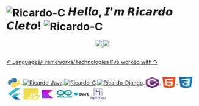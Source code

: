 # <img align="center" alt="Ricardo-C" height="40" width="40" src="https://img.icons8.com/color/344/portugal-circular.png"/> 𝙃𝙚𝙡𝙡𝙤, 𝙄'𝙢 𝙍𝙞𝙘𝙖𝙧𝙙𝙤 𝘾𝙡𝙚𝙩𝙤! <img align="center" alt="Ricardo-C" height="40" width="40" src="https://img.icons8.com/color/344/portugal-circular.png"/>


<div align="center">
  <a href="https://github.com/ricardocleto22006526">
  <img height="190em" src="https://github-readme-stats.vercel.app/api?username=ricardocleto22006526&show_icons=true&theme=dark&include_all_commits=true&count_private=true"/>
  <img height="190em" src="https://github-readme-stats.vercel.app/api/top-langs/?username=ricardocleto22006526&layout=compact&langs_count=7&theme=dark"/>
</div>
 
##

<div style="display: inline_block">

↶ Languages/Frameworks/Technologies I've worked with ↷

<br>
  
  <img align="center" alt="Ricardo-Python" height="30" width="40" title="Python" src="https://raw.githubusercontent.com/devicons/devicon/master/icons/python/python-original.svg">
  
  <img align="center" alt="Ricardo-Java" height="30" width="40" title="Java" src="https://cdn.jsdelivr.net/gh/devicons/devicon/icons/java/java-original.svg" />
  
  <img align="center" alt="Ricardo-C" height="30" width="40" title="C" src="https://cdn.jsdelivr.net/gh/devicons/devicon/icons/c/c-original.svg" />

  <img align="center" alt="Ricardo-Django" height="30" width="40" title="Django Framework" src="https://cdn.jsdelivr.net/gh/devicons/devicon/icons/django/django-plain.svg" />
  
  <img align="center" alt="Ricardo-Csharp" height="30" width="40" title="C#" src="https://raw.githubusercontent.com/devicons/devicon/master/icons/csharp/csharp-original.svg">

  <img align="center" alt="Ricardo-HTML" height="30" width="40" title="HTML" src="https://raw.githubusercontent.com/devicons/devicon/master/icons/html5/html5-original.svg">

  <img align="center" alt="Ricardo-CSS" height="30" width="40" title="CSS" src="https://raw.githubusercontent.com/devicons/devicon/master/icons/css3/css3-original.svg">
  
  <img align="center" alt="Ricardo-Flutter" height="30" width="40" title="Flutter" src="https://github.com/devicons/devicon/blob/master/icons/flutter/flutter-original.svg">
  
  <img align="center" alt="Ricardo-Js" height="30" width="40" title="Javascript" src="https://raw.githubusercontent.com/devicons/devicon/master/icons/javascript/javascript-plain.svg">
  
  <img align="center" alt="Ricardo-Kotlin" height="30" width="40" title="Kotlin" src="https://github.com/devicons/devicon/blob/master/icons/kotlin/kotlin-original.svg">
  
  <img align="center" alt="Ricardo-Arduino" height="30" width="40" title="Arduino" src="https://github.com/devicons/devicon/blob/master/icons/arduino/arduino-original-wordmark.svg">
  
  <img align="center" alt="Ricardo-Dart" height="30" width="40" title="Dart" src="https://github.com/devicons/devicon/blob/v2.15.1/icons/dart/dart-original-wordmark.svg">
  
  <img align="center" alt="Ricardo-Heroku" height="30" width="40" title="Heroku" src="https://github.com/devicons/devicon/blob/v2.15.1/icons/heroku/heroku-original-wordmark.svg">  
 

</div>
  
<br>
  
<a href="https://github.com/ricardocleto22006526?tab=repositories">
    <img height=28px src="https://komarev.com/ghpvc/?username=ricardocleto22006526&style=flat-square&color=blue" alt=""/>
</a>
